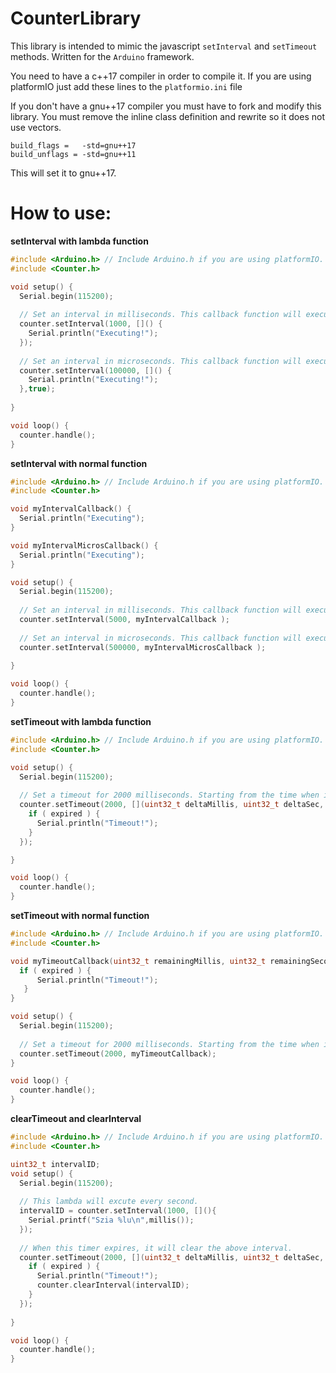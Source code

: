 # CounterLibrary
 This library is intended to mimic the javascript `setInterval` and `setTimeout` methods.
 Written for the `Arduino` framework.


You need to have a c++17 compiler in order to compile it.
If you are using platformIO just add these lines to the `platformio.ini` file

If you don't have a gnu++17 compiler you must have to fork and modify this library.
You must remove the inline class definition and rewrite so it does not use vectors.

```
build_flags = 	-std=gnu++17
build_unflags = -std=gnu++11
```

This will set it to gnu++17.

# How to use:

**setInterval with lambda function**

```cpp
#include <Arduino.h> // Include Arduino.h if you are using platformIO.
#include <Counter.h>

void setup() {
  Serial.begin(115200);
  
  // Set an interval in milliseconds. This callback function will execute in every 1000 milliseconds.
  counter.setInterval(1000, []() {
    Serial.println("Executing!");
  });
  
  // Set an interval in microseconds. This callback function will execute in every 100000 microsecond.
  counter.setInterval(100000, []() {
    Serial.println("Executing!");
  },true);
  
}

void loop() {
  counter.handle();
}
```


**setInterval with normal function**

```cpp
#include <Arduino.h> // Include Arduino.h if you are using platformIO.
#include <Counter.h>

void myIntervalCallback() {
  Serial.println("Executing");
}

void myIntervalMicrosCallback() {
  Serial.println("Executing");
}

void setup() {
  Serial.begin(115200);
  
  // Set an interval in milliseconds. This callback function will execute in every 5000 milliseconds.
  counter.setInterval(5000, myIntervalCallback );
 
  // Set an interval in microseconds. This callback function will execute in every 500000 microseconds.
  counter.setInterval(500000, myIntervalMicrosCallback );
  
}

void loop() {
  counter.handle();
}
```


**setTimeout with lambda function**

```cpp
#include <Arduino.h> // Include Arduino.h if you are using platformIO.
#include <Counter.h>

void setup() {
  Serial.begin(115200);
  
  // Set a timeout for 2000 milliseconds. Starting from the time when it is registered.
  counter.setTimeout(2000, [](uint32_t deltaMillis, uint32_t deltaSec, boolean expired) {
    if ( expired ) {
      Serial.println("Timeout!");
    }
  });

}

void loop() {
  counter.handle();
}
```


**setTimeout with normal function**

```cpp
#include <Arduino.h> // Include Arduino.h if you are using platformIO.
#include <Counter.h>

void myTimeoutCallback(uint32_t remainingMillis, uint32_t remainingSeconds, boolean expired) {
  if ( expired ) {
      Serial.println("Timeout!");
   }
}

void setup() {
  Serial.begin(115200);
  
  // Set a timeout for 2000 milliseconds. Starting from the time when it is registered.
  counter.setTimeout(2000, myTimeoutCallback);
}

void loop() {
  counter.handle();
}
```


**clearTimeout and clearInterval**

```cpp
#include <Arduino.h> // Include Arduino.h if you are using platformIO.
#include <Counter.h>

uint32_t intervalID;
void setup() {
  Serial.begin(115200);
  
  // This lambda will excute every second.
  intervalID = counter.setInterval(1000, [](){
    Serial.printf("Szia %lu\n",millis());
  });
  
  // When this timer expires, it will clear the above interval.
  counter.setTimeout(2000, [](uint32_t deltaMillis, uint32_t deltaSec, boolean expired) {
    if ( expired ) {
      Serial.println("Timeout!");
      counter.clearInterval(intervalID);
    }
  });
  
}

void loop() {
  counter.handle();
}
```

